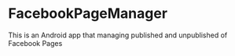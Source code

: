 # FacebookPageManager
This is an Android app that managing published and unpublished of Facebook Pages
